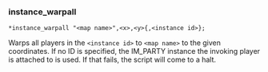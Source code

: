 ### instance_warpall
```
*instance_warpall "<map name>",<x>,<y>{,<instance id>};
```

Warps all players in the `<instance id>` to `<map name>` to the given coordinates.
If no ID is specified, the IM_PARTY instance the invoking player is attached
to is used. If that fails, the script will come to a halt.
